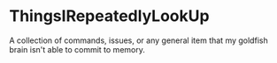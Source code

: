 # ThingsIRepeatedlyLookUp
A collection of commands, issues, or any general item that my goldfish brain isn't able to commit to memory.
